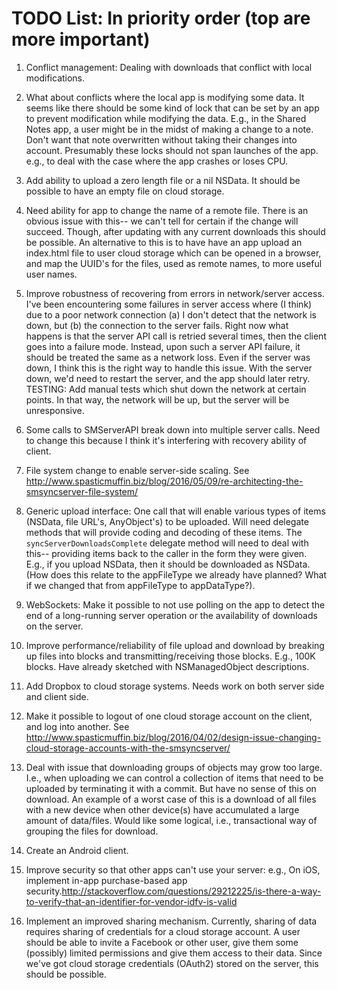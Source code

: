 # TODO List: In priority order (top are more important)

1. Conflict management: Dealing with downloads that conflict with local modifications.
1. What about conflicts where the local app is modifying some data. It seems like there should be some kind of lock that can be set by an app to prevent modification while modifying the data. E.g., in the Shared Notes app, a user might be in the midst of making a change to a note. Don't want that note overwritten without taking their changes into account. Presumably these locks should not span launches of the app. e.g., to deal with the case where the app crashes or loses CPU.

1. Add ability to upload a zero length file or a nil NSData. It should be possible to have an empty file on cloud storage.

1. Need ability for app to change the name of a remote file. There is an obvious issue with this-- we can't tell for certain if the change will succeed. Though, after updating with any current downloads this should be possible. An alternative to this is to have have an app upload an index.html file to user cloud storage which can be opened in a browser, and map the UUID's for the files, used as remote names, to more useful user names.

1. Improve robustness of recovering from errors in network/server access. I've been encountering some failures in server access where (I think) due to a poor network connection (a) I don't detect that the network is down, but (b) the connection to the server fails. Right now what happens is that the server API call is retried several times, then the client goes into a failure mode. Instead, upon such a server API failure, it should be treated the same as a network loss. Even if the server was down, I think this is the right way to handle this issue. With the server down, we'd need to restart the server, and the app should later retry. TESTING: Add manual tests which shut down the network at certain points. In that way, the network will be up, but the server will be unresponsive.

1. Some calls to SMServerAPI break down into multiple server calls. Need to change this because I think it's interfering with recovery ability of client.

1. File system change to enable server-side scaling. See http://www.spasticmuffin.biz/blog/2016/05/09/re-architecting-the-smsyncserver-file-system/

1. Generic upload interface: One call that will enable various types of items (NSData, file URL's, AnyObject's) to be uploaded. Will need delegate methods that will provide coding and decoding of these items. The `syncServerDownloadsComplete` delegate method will need to deal with this-- providing items back to the caller in the form they were given. E.g., if you upload NSData, then it should be downloaded as NSData. (How does this relate to the appFileType we already have planned? What if we changed that from appFileType to appDataType?).

1. WebSockets: Make it possible to not use polling on the app to detect the end of a long-running server operation or the availability of downloads on the server.

1. Improve performance/reliability of file upload and download by breaking up files into blocks and transmitting/receiving those blocks. E.g., 100K blocks. Have already sketched with NSManagedObject descriptions.

1. Add Dropbox to cloud storage systems. Needs work on both server side and client side.

1. Make it possible to logout of one cloud storage account on the client, and log into another. See http://www.spasticmuffin.biz/blog/2016/04/02/design-issue-changing-cloud-storage-accounts-with-the-smsyncserver/

1. Deal with issue that downloading groups of objects may grow too large. I.e., when uploading we can control a collection of items that need to be uploaded by terminating it with a commit. But have no sense of this on download. An example of a worst case of this is a download of all files with a new device when other device(s) have accumulated a large amount of data/files. Would like some logical, i.e., transactional way of grouping the files for download.

1. Create an Android client.

1. Improve security so that other apps can't use your server: e.g., On iOS, implement in-app purchase-based app security.http://stackoverflow.com/questions/29212225/is-there-a-way-to-verify-that-an-identifier-for-vendor-idfv-is-valid 

1. Implement an improved sharing mechanism. Currently, sharing of data requires sharing of credentials for a cloud storage account. A user should be able to invite a Facebook or other user, give them some (possibly) limited permissions and give them access to their data. Since we've got cloud storage credentials (OAuth2) stored on the server, this should be possible.
